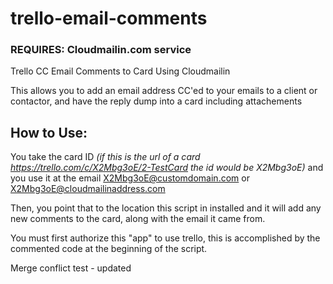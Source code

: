 trello-email-comments
=====================

### REQUIRES: Cloudmailin.com service

Trello CC Email Comments to Card Using Cloudmailin

This allows you to add an email address CC'ed to your emails to a client or contactor, and have the reply dump into a card including attachements

## How to Use:

You take the card ID *(if this is the url of a card https://trello.com/c/X2Mbg3oE/2-TestCard the id would be X2Mbg3oE)* and you use it at the email X2Mbg3oE@customdomain.com or X2Mbg3oE@cloudmailinaddress.com

Then, you point that to the location this script in installed and it will add any new comments to the card, along with the email it came from.

You must first authorize this "app" to use trello, this is accomplished by the commented code at the beginning of the script.

Merge conflict test - updated
